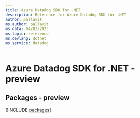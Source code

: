 ```yaml
---
title: Azure Datadog SDK for .NET
description: Reference for Azure Datadog SDK for .NET
author: pallavit
ms.author: pallavit
ms.data: 04/03/2023
ms.topic: reference
ms.devlang: dotnet
ms.service: datadog
---
```

# Azure Datadog SDK for .NET - preview
## Packages - preview
[!INCLUDE [packages](datadog-index.md)]